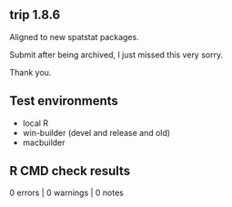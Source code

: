 ## trip 1.8.6

Aligned to new spatstat packages. 

Submit after being archived, I just missed this very sorry. 

Thank you. 


## Test environments

* local R 
* win-builder (devel and release and old)
* macbuilder

## R CMD check results

0 errors | 0 warnings | 0 notes

